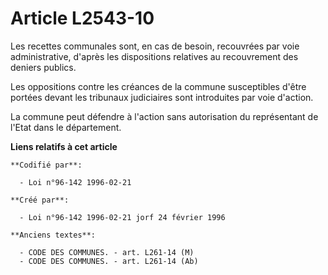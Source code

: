 # Article L2543-10

Les recettes communales sont, en cas de besoin, recouvrées par voie administrative, d'après les dispositions relatives au
recouvrement des deniers publics.

Les oppositions contre les créances de la commune susceptibles d'être portées devant les tribunaux judiciaires sont
introduites par voie d'action.

La commune peut défendre à l'action sans autorisation du représentant de l'Etat dans le département.

**Liens relatifs à cet article**

	**Codifié par**:

	  - Loi n°96-142 1996-02-21

	**Créé par**:

	  - Loi n°96-142 1996-02-21 jorf 24 février 1996

	**Anciens textes**:

	  - CODE DES COMMUNES. - art. L261-14 (M)
	  - CODE DES COMMUNES. - art. L261-14 (Ab)
